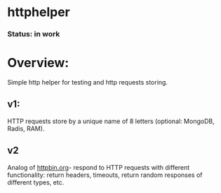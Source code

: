 # httphelper

### **Status: in work**

# Overview:

Simple http helper for testing and http requests storing.

## v1:

HTTP requests store by a unique name of 8 letters (optional: 
MongoDB, Radis, RAM).

## v2 

Analog of [httpbin.org]()- respond to HTTP requests with 
different functionality: return headers, 
timeouts, return random responses of different types, etc.